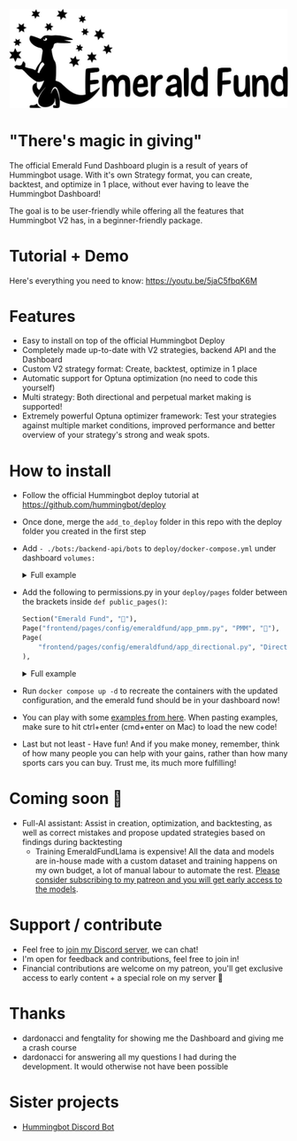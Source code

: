 ![Emerald Fund Logo](resources/EmeraldFundLogo.png)

# "There's magic in giving"

The official Emerald Fund Dashboard plugin is a result of years of Hummingbot usage. With it's own Strategy format, you can create, backtest, and optimize in 1 place, without ever having to leave the Hummingbot Dashboard!

The goal is to be user-friendly while offering all the features that Hummingbot V2 has, in a beginner-friendly package.

# Tutorial + Demo

Here's everything you need to know: https://youtu.be/5jaC5fbqK6M

# Features

- Easy to install on top of the official Hummingbot Deploy
- Completely made up-to-date with V2 strategies, backend API and the Dashboard
- Custom V2 strategy format: Create, backtest, optimize in 1 place
- Automatic support for Optuna optimization (no need to code this yourself)
- Multi strategy: Both directional and perpetual market making is supported!
- Extremely powerful Optuna optimizer framework: Test your strategies against multiple market conditions, improved performance and better overview of your strategy's strong and weak spots.

# How to install

- Follow the official Hummingbot deploy tutorial at https://github.com/hummingbot/deploy
- Once done, merge the `add_to_deploy` folder in this repo with the deploy folder you created in the first step
- Add `- ./bots:/backend-api/bots` to `deploy/docker-compose.yml` under dashboard `volumes:`

  <details>
    <summary>Full example</summary>

    ```yml   
    services:
      dashboard:
        container_name: dashboard
        image: hummingbot/dashboard:latest
        ports:
          - "8501:8501"
        environment:
            - AUTH_SYSTEM_ENABLED=False
            - BACKEND_API_HOST=backend-api
            - BACKEND_API_PORT=8000
        volumes:
          - ./credentials.yml:/home/dashboard/credentials.yml
          - ./pages:/home/dashboard/frontend/pages
          - ./bots:/backend-api/bots
        networks:
            - emqx-bridge
      backend-api:
        container_name: backend-api
        image: hummingbot/backend-api:latest
        ports:
          - "8000:8000"
        volumes:
          - ./bots:/backend-api/bots
          - /var/run/docker.sock:/var/run/docker.sock
        env_file:
          - .env
        environment:
          - BROKER_HOST=emqx
          - BROKER_PORT=1883
        networks:
          - emqx-bridge
        emqx:
          container_name: hummingbot-broker
          image: emqx:5
          restart: unless-stopped
          environment:
            - EMQX_NAME=emqx
            - EMQX_HOST=node1.emqx.local
            - EMQX_CLUSTER__DISCOVERY_STRATEGY=static
            - EMQX_CLUSTER__STATIC__SEEDS=[emqx@node1.emqx.local]
            - EMQX_LOADED_PLUGINS="emqx_recon,emqx_retainer,emqx_management,emqx_dashboard"
          volumes:
            - emqx-data:/opt/emqx/data
            - emqx-log:/opt/emqx/log
            - emqx-etc:/opt/emqx/etc
          ports:
            - "1883:1883"  # mqtt:tcp
            - "8883:8883"  # mqtt:tcp:ssl
            - "8083:8083"  # mqtt:ws
          - "8084:8084"  # mqtt:ws:ssl
          - "8081:8081"  # http:management
          - "18083:18083"  # http:dashboard
          - "61613:61613"  # web-stomp gateway
        networks:
          emqx-bridge:
            aliases:
              - node1.emqx.local
        healthcheck:
          test: [ "CMD", "/opt/emqx/bin/emqx_ctl", "status" ]
          interval: 5s
          timeout: 25s
          retries: 5

    networks:
      emqx-bridge:
        driver: bridge

    volumes:
      emqx-data: { }
      emqx-log: { }
      emqx-etc: { }
      ```
  </details>

- Add the following to permissions.py in your `deploy/pages` folder between the brackets inside `def public_pages()`:
  ```py
  Section("Emerald Fund", "💚"),
  Page("frontend/pages/config/emeraldfund/app_pmm.py", "PMM", "💚"),
  Page(
      "frontend/pages/config/emeraldfund/app_directional.py", "Directional", "💚"
  ),
  ```
  <details>
  <summary>Full example</summary>

  ```py
  from st_pages import Page, Section


  def main_page():
    return [Page("main.py", "Hummingbot Dashboard", "📊")]


  def public_pages():
    return [
        Section("Config Generator", "🎛️"),
        Page("frontend/pages/config/pmm_simple/app.py", "PMM Simple", "👨‍🏫"),
        Page("frontend/pages/config/pmm_dynamic/app.py", "PMM Dynamic", "👩‍🏫"),
        Page("frontend/pages/config/dman_maker_v2/app.py", "D-Man Maker V2", "🤖"),
        Page("frontend/pages/config/bollinger_v1/app.py", "Bollinger V1", "📈"),
        Page("frontend/pages/config/macd_bb_v1/app.py", "MACD_BB V1", "📊"),
        Page("frontend/pages/config/supertrend_v1/app.py", "SuperTrend V1", "👨‍🔬"),
        Page("frontend/pages/config/xemm_controller/app.py", "XEMM Controller", "⚡️"),
        Section("Emerald Fund", "💚"),
        Page("frontend/pages/config/emeraldfund/app_pmm.py", "PMM", "💚"),
        Page(
            "frontend/pages/config/emeraldfund/app_directional.py", "Directional", "💚"
        ),
        Section("Data", "💾"),
        Page("frontend/pages/data/download_candles/app.py", "Download Candles", "💹"),
        Section("Community Pages", "👨‍👩‍👧‍👦"),
        Page("frontend/pages/data/token_spreads/app.py", "Token Spreads", "🧙"),
        Page("frontend/pages/data/tvl_vs_mcap/app.py", "TVL vs Market Cap", "🦉"),
    ]


  def private_pages():
    return [
        Section("Bot Orchestration", "🐙"),
        Page("frontend/pages/orchestration/instances/app.py", "Instances", "🦅"),
        Page("frontend/pages/orchestration/launch_bot_v2/app.py", "Deploy V2", "🚀"),
        Page("frontend/pages/orchestration/credentials/app.py", "Credentials", "🔑"),
        Page("frontend/pages/orchestration/portfolio/app.py", "Portfolio", "💰"),
    ]
  ```
  </details>

- Run `docker compose up -d` to recreate the containers with the updated configuration, and the emerald fund should be in your dashboard now!
- You can play with some [examples from here](example_strategies/). When pasting examples, make sure to hit ctrl+enter (cmd+enter on Mac) to load the new code!
- Last but not least - Have fun! And if you make money, remember, think of how many people you can help with your gains, rather than how many sports cars you can buy. Trust me, its much more fulfilling!

# Coming soon 👀

- Full-AI assistant: Assist in creation, optimization, and backtesting, as well as correct mistakes and propose updated strategies based on findings during backtesting
    - Training EmeraldFundLlama is expensive! All the data and models are in-house made with a custom dataset and training happens on my own budget, a lot of manual labour to automate the rest. [Please consider subscribing to my patreon and you will get early access to the models](https://www.patreon.com/emerald_show).

# Support / contribute

- Feel free to [join my Discord server](https://discord.gg/dCjH8zZXuM), we can chat!
- I'm open for feedback and contributions, feel free to join in!
- Financial contributions are welcome on my patreon, you'll get exclusive access to early content + a special role on my server 💚

# Thanks

- dardonacci and fengtality for showing me the Dashboard and giving me a crash course
- dardonacci for answering all my questions I had during the development. It would otherwise not have been possible

# Sister projects

- [Hummingbot Discord Bot](https://github.com/peterwilli/HummingDiscordBot)
